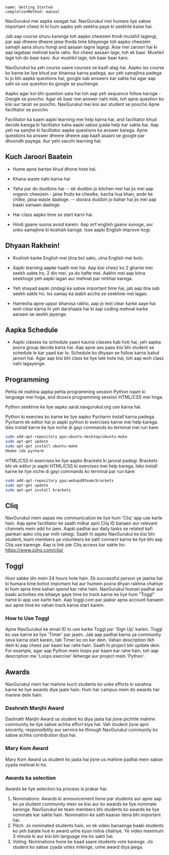 ```ngMeta
name: Getting Started
completionMethod: manual
```

NavGurukul mei aapka swagat hai. NavGurukul mei humare liye sabse important cheez hi ki hum aapko yeh seekha paye ki seekhte kaise hai.

Jab aap course shuru karenge toh aapko cheezein thodi muskhil lagengi, par aap dheere dheere jaise thoda time bitayenge toh aapko cheezein samajh aana shuru hongi and aasaan lagne lagegi. Aise mei zaroori hai ki aap lagataar mehnat karte raho. Koi cheez aasaan lage, toh ek baar. Mushkil lage toh do baar karo. Aur mushkil lage, toh baar baar karo.

NavGurukul ka yeh course saare courses se kaafi alag hai. Aapko iss course ko karne ke liye khud par bharosa karna padega, aur yeh samajhna padega ki jo bhi aapke questions hai, google sab answers kar sakta hai agar aap sahi se uss question ko google se puchenge.

Aapko agar koi bhi question aata hai toh aap yeh sequence follow karoge - 
Google se poocho. Agar ek baar mei answer nahi mile, toh apne question ko kisi aur tarah se poocho.
NavGurukul mei kisi aur student se poocho
Apne facilitator se poocho

Facilitator ka kaam aapki learning mei help karna hai, and facilitator khud decide karega ki facilitator kaha aapki sabse jyada help kar sakta hai. Aap yeh na samjhe ki facilitator aapke questions ka answer karega. Apne questions ka answer dheere dheere aap kaafi asaani se google par dhoondh payega. Aur yehi sacchi learning hai.

## Kuch Jaroori Baatein
- Hume apne bartan khud dhone hote hai.

- Khana waste nahi karna hai

- Yaha par do dustbins hai
-- ek dustbin jo kitchen mei hai jis mei aap organic cheezein - jaise fruits ke cheelke, bacha hua khan, ande ke chilke, jaisa waste daaloge. 
-- doosra dustbin jo bahar hai jis mei aap baaki samaan daaloge.

- Har class aapko time se start karni hai.

- Hindi gaane sunna avoid karein. Aap sirf english gaane sunoge, aur unko samajhne ki koshish karoge. Isse aapki English improve hogi.

## Dhyaan Rakhein!

- Koshish karke English mei jitna bol sako, utna English mei bolo.

- Aapki learning aapke haath mei hai. Aap kisi cheez ko 2 ghante mei seekh sakte ho, 2 din mei, ya do hafte mei. Aakhir mei aap kitna seekhoge yeh aapki lagan aur mehnat par nirbhar karega.

- Yeh shayad aapki zindagi ka sabse important time hai, jab aap itna sab seekh sakte ho. Iss samay ka laabh acche se seekhne mei lagao.

- Hamesha apne uppar bharosa rakho, aap jo test clear karke aaye hai woh clear karna hi yeh darshaata hai ki aap coding mehnat karke aaraam se seekh jayenge.



## Aapka Schedule
- Aapki classes ka schedule yaani kaunsi classes kab hoti hai, yeh aapka poora group decide karta hai. Aap apne aas paas kisi bhi student se schedule le kar yaad kar lo. Schedule ko dhyaan se follow karna bahut jaroori hai. Agar aap kisi bhi class ke liye late hote hai, toh aap woh class nahi lagayenge.

## Programming
Pehla ek mahina aapka pehla programming session Python naam ki language mei hoga, and doosra programming session HTML/CSS mei hoga.

Python seekhne ke liye aapko saral.navgurukul.org use karna hai.

Python ki exercies ko karne ke liye aapko Pycharm install karna padega. Pycharm ek editor hai jo aapki python ki exercises karne mei help karega. Isko install karne ke liye niche di gayi commands ko terminal mei run kare:

```bash
sudo add-apt-repository ppa:ubuntu-desktop/ubuntu-make
sudo apt-get update
sudo apt-get install ubuntu-make
Umake ide pycharm
```

HTML/CSS ki exercises ke liye aapko Brackets ki jarurat padegi. Brackets bhi ek editor jo aapki HTML/CSS ki exercises mei help karega. Isko install karne ke liye niche di gayi commands ko terminal par run kare:

```bash
sudo add-apt-repository ppa:webupd8team/brackets
sudo apt-get update
sudo apt-get install brackets
```
## Cliq
NavGurukul mein aapas me communication ke liye hum 'Cliq' app use karte hain. Aap apne facilitator ke saath milkar apni Cliq ID banaen aur relevant channels mein add ho jaen. Aapki padhai aur daily tasks se related kafi jaankari apko cliq par milti rahegi. Saath hi aapko NavGurukul ke kisi bhi student, team members ya volunteers ke sath connect karne ke liye bhi aap Cliq use karenge.
Aap is link par Cliq access kar sakte ho: https://www.zoho.com/cliq/

## Toggl
Hum sabke din mein 24 hours hote hain. Ek successful person ye jaanta hai ki humara time bohot important hai aur humein poora dhyan rakhna chahiye ki hum apna time kahan spend kar rahe hain. NavGurukul humari padhai aur baaki activities me bitaaye gaye time ko track karne ke liye hum "Toggl" name ki app use karte hain. Aap toggl.com par jaakar apna account banaein aur apne time ko vahan track karna start karein.

### How to Use Toggl
Apne NavGurukul ke email ID to use karke Toggl par 'Sign Up' karein.
Toggl ko use karne ke liye 'Timer' par jaaen. Jab aap padhai karna ya community seva karna start karein, tab Timer ko on kar dein. Vahan description likh dein ki aap cheez par kaam kar rahe hain. Saath hi project bhi update dein. For example, agar aap Python mein loops par kaam kar rahe hain, toh aap description me 'Loops exercise' likhenge aur project mein 'Python'.

## Awards
NavGurukul mein har mahine kuch students ko unke efforts ki sarahna karne ke liye awards diye jaate hain. Hum har campus mein do awards har manine dete hain:

### Dashrath Manjhi Award
Dashrath Manjhi Award us student ko diya jaata hai jisne pichhle mahine community ke liye sabse achha effort kiya hai. Vah student jisne apni sincerity, responsibility aur service ke through NavGurukul community ko sabse achha contribution diya hai.

### Mary Kom Award
Mary Kom Award us student ko jaata hai jisne us mahine padhai mein sabse zyada mehnat ki ho. 

### Awards ka selection
Awards ke liye selection ka process is prakar hai:

1. Nominations: Awards ki announcement hone par students aur apne aap ko ya student community mein se kisi aur ko awards ke liye nominate karenge. NavGurukul ke team members bhi students ko awards ke liye nominate kar sakte hain. Nomination ke sath kaaran dena bhi important hai.
2. Pitch: Jo nominated students hain, vo ek video banaenge baaki students ko yeh batate hue ki award unhe kyun milna chahiye. Ye video maximum 3 minute ki aur kisi bhi language me ho sakti hai.
3. Voting: Nominations hone ke baad saare students vote karenge. Jis student ko sabse zyada votes milenge, unhe award diya jaega.

